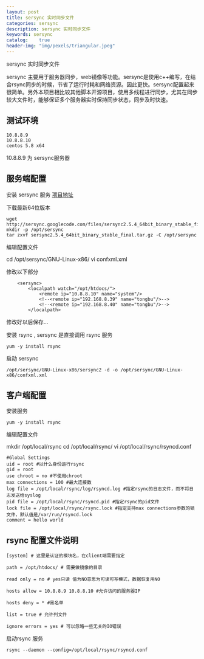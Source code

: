 ```yaml
---
layout: post
title: sersync 实时同步文件
categories: sersync
description: sersync 实时同步文件 
keywords: sersync
catalog:    true
header-img: "img/pexels/triangular.jpeg"
---
```





sersync 实时同步文件


sersync 主要用于服务器同步，web镜像等功能。sersync是使用c++编写，在结合rsync同步的时候，节省了运行时耗和网络资源。因此更快。sersync配置起来很简单。另外本项目相比较其他脚本开源项目，使用多线程进行同步，尤其在同步较大文件时，能够保证多个服务器实时保持同步状态，同步及时快速。

 

## 测试环境

```
10.8.8.9
10.8.8.10 
centos 5.8 x64
```

10.8.8.9 为 sersync服务器


## 服务端配置 

安装 sersync 服务
[项目地址][1] 

下载最新64位版本

```
wget http://sersync.googlecode.com/files/sersync2.5.4_64bit_binary_stable_final.tar.gz
mkdir -p /opt/sersync
tar zxvf sersync2.5.4_64bit_binary_stable_final.tar.gz -C /opt/sersync
```

编辑配置文件

cd /opt/sersync/GNU-Linux-x86/
vi confxml.xml


修改以下部分

```
    <sersync>
        <localpath watch="/opt/htdocs/">
            <remote ip="10.8.8.10" name="system"/>
            <!--<remote ip="192.168.8.39" name="tongbu"/>-->
            <!--<remote ip="192.168.8.40" name="tongbu"/>-->
        </localpath>
```

修改好以后保存...

安装 rsync , sersync 是直接调用 rsync 服务

```
yum -y install rsync
```

启动 sersync

```
/opt/sersync/GNU-Linux-x86/sersync2 -d -o /opt/sersync/GNU-Linux-x86/confxml.xml
```


 

## 客户端配置

 
安装服务

```
yum -y install rsync
```

编辑配置文件

mkdir /opt/local/rsync
cd /opt/local/rsync/
vi  /opt/local/rsync/rsyncd.conf

```
#Global Settings
uid = root #以什么身份运行rsync
gid = root
use chroot = no #不使用chroot
max connections = 100 #最大连接数
log file = /opt/local/rsync/log/rsyncd.log #指定rsync的日志文件，而不将日志发送给syslog
pid file = /opt/local/rsync/rsyncd.pid #指定rsync的pid文件
lock file = /opt/local/rsync/rsync.lock #指定支持max connections参数的锁文件，默认值是/var/run/rsyncd.lock
comment = hello world
```
 
## rsync 配置文件说明

```
[system] # 这里是认证的模块名，在client端需要指定

path = /opt/htdocs/ # 需要做镜像的目录

read only = no # yes只读 值为NO意思为可读可写模式，数据恢复用NO

hosts allow = 10.8.8.9 10.8.8.10 #允许访问的服务器IP

hosts deny = * #黑名单

list = true # 允许列文件

ignore errors = yes # 可以忽略一些无关的IO错误
```


启动rsync 服务

```
rsync --daemon --config=/opt/local/rsync/rsyncd.conf 
```
 
  [1]: http://code.google.com/p/sersync/downloads/list